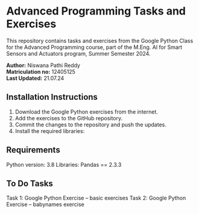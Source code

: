 # Advanced Programming Tasks and Exercises

This repository contains tasks and exercises from the Google Python Class for the Advanced Programming course, part of the M.Eng. AI for Smart Sensors and Actuators program, Summer Semester 2024.

**Author:** Niswana Pathi Reddy  
**Matriculation no:** 12405125  
**Last Updated:** 21.07.24

## Installation Instructions

1. Download the Google Python exercises from the internet.
2. Add the exercises to the GitHub repository.
3. Commit the changes to the repository and push the updates.
4. Install the required libraries:

## Requirements

Python version: 3.8
Libraries:
         Pandas == 2.3.3
         
## To Do Tasks

Task 1: Google Python Exercise – basic exercises
Task 2: Google Python Exercise – babynames exercise
